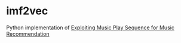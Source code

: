 # imf2vec
Python implementation of [Exploiting Music Play Sequence for Music Recommendation](https://www.ijcai.org/Proceedings/2017/0511.pdf)
